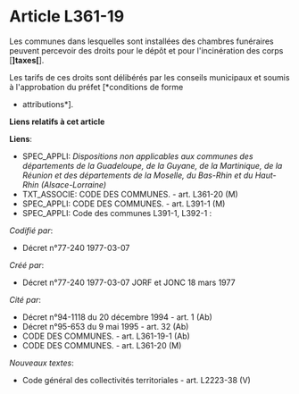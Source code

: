 # Article L361-19

Les communes dans lesquelles sont installées des chambres funéraires peuvent percevoir des droits pour le dépôt et pour
l'incinération des corps [**]taxes[**].

Les tarifs de ces droits sont délibérés par les conseils municipaux et soumis à l'approbation du préfet [*conditions de forme
- attributions*].

**Liens relatifs à cet article**

**Liens**:

  - SPEC_APPLI: *Dispositions non applicables aux communes des départements de la Guadeloupe, de la Guyane, de la Martinique, de la Réunion et des départements de la Moselle, du Bas-Rhin et du Haut-Rhin (Alsace-Lorraine)*
  - TXT_ASSOCIE: CODE DES COMMUNES. - art. L361-20 (M)
  - SPEC_APPLI: CODE DES COMMUNES. - art. L391-1 (M)
  - SPEC_APPLI: Code des communes L391-1, L392-1 :

_Codifié par_:

  - Décret n°77-240 1977-03-07

_Créé par_:

  - Décret n°77-240 1977-03-07 JORF et JONC 18 mars 1977

_Cité par_:

  - Décret n°94-1118 du 20 décembre 1994 - art. 1 (Ab)
  - Décret n°95-653 du 9 mai 1995 - art. 32 (Ab)
  - CODE DES COMMUNES. - art. L361-19-1 (Ab)
  - CODE DES COMMUNES. - art. L361-20 (M)

_Nouveaux textes_:

  - Code général des collectivités territoriales - art. L2223-38 (V)
